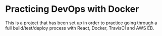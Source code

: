 # Practicing DevOps with Docker

This is a project that has been set up in order to practice going through a full build/test/deploy process with React, Docker, TravisCI and AWS EB.
